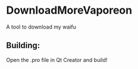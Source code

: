 # DownloadMoreVaporeon
A tool to download my waifu

## Building: 

Open the .pro file in Qt Creator and build!  
